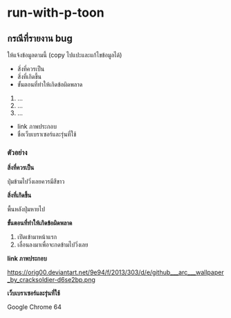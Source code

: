 # run-with-p-toon

## กรณีที่รายงาน bug 

ให้แจ้งข้อมูลตามนี้ (copy ไปแปะและแก้ไขข้อมูลได้)

- สิ่งที่ควรเป็น
- สิ่งที่เกิดขึ้น
- ขั้นตอนที่ทำให้เกิดข้อผิดพลาด
1. ...
2. ...
3. ...

- link ภาพประกอบ
- ชื่อเว็บเบราเซอร์และรุ่นที่ใช้

### ตัวอย่าง

**สิ่งที่ควรเป็น**

ปุ่มข้ามไปวิ่งเลยควรมีสีขาว

**สิ่งที่เกิดขึ้น**

พื้นหลังปุ่มหายไป


**ขั้นตอนที่ทำให้เกิดข้อผิดพลาด**
1. เปิดเข้ามาหน้าแรก 
2. เลื่อนลงมาเพื่อจะกดข้ามไปวิ่งเลย

**link ภาพประกอบ**

https://orig00.deviantart.net/9e94/f/2013/303/d/e/github___arc___wallpaper_by_cracksoldier-d6se2bp.png

**เว็บเบราเซอร์และรุ่นที่ใช้**

Google Chrome 64

